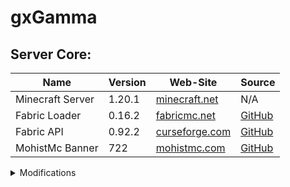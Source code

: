 # gxGamma

## Server Core:
| Name             | Version | Web-Site                                                                  | Source                                              |
| ---------------- | ------- | ------------------------------------------------------------------------- | --------------------------------------------------- |
| Minecraft Server | 1.20.1  | [minecraft.net](https://www.minecraft.net/ru-ru/download/server)          | N/A                                                 |
| Fabric Loader    | 0.16.2  | [fabricmc.net](https://fabricmc.net/)                                     | [GitHub](https://github.com/FabricMC/fabric-loader) |
| Fabric API       | 0.92.2  | [curseforge.com](https://www.curseforge.com/minecraft/mc-mods/fabric-api) | [GitHub](https://github.com/FabricMC/fabric)        |
| MohistMc Banner  | 722     | [mohistmc.com](https://mohistmc.com/software/banner)                      | [GitHub](https://github.com/MohistMC/Banner)        |

<details>
<summary>Modifications</summary>

<!-- | Name | Version | [CurseForge]() | [GitHub]() | -->
## Library
| Name                         | Version | Download                                                                                             | Source                                                                 |
| :--------------------------- | :-----: | :--------------------------------------------------------------------------------------------------: | :--------------------------------------------------------------------: |
| Cupboard                     | 2.7     | [CurseForge](https://www.curseforge.com/minecraft/mc-mods/cupboard/files/5470034)                    | [GitHub](https://github.com/someaddons/cupboard)                       |
| YetAnotherConfigLib          | 3.5.0   | [CurseForge](https://www.curseforge.com/minecraft/mc-mods/yacl/files/5424129)                        | [GitHub](https://github.com/isXander/YetAnotherConfigLib)              |
| Balm                         | 7.3.9   | [CurseForge](https://www.curseforge.com/minecraft/mc-mods/balm-fabric/files/5644969)                 | [GitHub](https://github.com/TwelveIterationMods/Balm)                  |
| Fabric Language Kotlin       | 2.0.20  | [CurseForge](https://www.curseforge.com/minecraft/mc-mods/fabric-language-kotlin/files/5733893)      | [GitHub](https://github.com/FabricMC/fabric-language-kotlin)           |
| SuperMartijn642's Core Lib   | 1.1.17a | [CurseForge](https://www.curseforge.com/minecraft/mc-mods/supermartijn642s-core-lib/files/5668908)   | [GitHub](https://github.com/SuperMartijn642/SuperMartijn642sCoreLib)   |
| SuperMartijn642's Config Lib | 1.1.8a  | [CurseForge](https://www.curseforge.com/minecraft/mc-mods/supermartijn642s-config-lib/files/4785838) | [GitHub](https://github.com/SuperMartijn642/SuperMartijn642sConfigLib) |
| Trinkets                     | 3.7.2   | [CurseForge](https://www.curseforge.com/minecraft/mc-mods/trinkets/files/5173501)                    | [GitHub](https://github.com/emilyploszaj/trinkets)                     |
| Fusion                       | 1.1.1   | [CurseForge](https://www.curseforge.com/minecraft/mc-mods/fusion-connected-textures/files/5129312)   | [GitHub](https://github.com/SuperMartijn642/Fusion)                    |
| BCLib                        | 3.0.14  | [CurseForge](https://www.curseforge.com/minecraft/mc-mods/bclib/files/4971470)                       | [GitHub](https://github.com/quiqueck/BCLib)                            |
| oωo                          | 0.11.2  | [CurseForge](https://www.curseforge.com/minecraft/mc-mods/owo-lib/files/4749199)                     | [GitHub](https://github.com/wisp-forest/owo-lib)                       |
| Botarium                     | 2.3.4   | [CurseForge](https://www.curseforge.com/minecraft/mc-mods/botarium/files/5486071)                    | [GitHub](https://github.com/terrarium-earth/Common-Storage-Lib)        |
| Resourceful Lib              | 2.1.29  | [CurseForge](https://www.curseforge.com/minecraft/mc-mods/resourceful-lib/files/5659872)             | [GitHub](https://github.com/Team-Resourceful/ResourcefulLib)           |

## Bug fix
| Name            | Version | Download                                                                                        | Source                                                           |
| :-------------- | :-----: | :---------------------------------------------------------------------------------------------: | :--------------------------------------------------------------: |
| ModernFix       | 5.19.4  | [CurseForge](https://www.curseforge.com/minecraft/mc-mods/modernfix/files/5676012/)             | [GitHub](https://github.com/embeddedt/ModernFix)                 |
| AttributeFix    | 21.0.4  | [CurseForge](https://www.curseforge.com/minecraft/mc-mods/attributefix/files/4911083)           | [GitHub](https://github.com/Darkhax-Minecraft/AttributeFix)      |
| Packet Fixer    | 1.4.2   | [CurseForge](https://www.curseforge.com/minecraft/mc-mods/packet-fixer/files/5416165)           | [GitHub](https://github.com/TonimatasDEV/PacketFixer)            |
| Max Health Fix  | 12.0.3  | [CurseForge](https://www.curseforge.com/minecraft/mc-mods/max-health-fix/files/5378285)         | [GitHub](https://github.com/Darkhax-Minecraft/Max-Health-Fix)    |
| Debugify        | 2.0     | [CurseForge](https://www.curseforge.com/minecraft/mc-mods/debugify/files/4632961)               | [GitHub](https://github.com/isXander/Debugify)                   |
| NetherPortalFix | 13.0.1  | [CurseForge](https://www.curseforge.com/minecraft/mc-mods/netherportalfix-fabric/files/4939732) | [GitHub](https://github.com/TwelveIterationMods/NetherPortalFix) |
| Connectivity    | 5.8     | [CurseForge](https://www.curseforge.com/minecraft/mc-mods/connectivity/files/5728629)           | [GitHub](https://github.com/someaddons/connectivity)             |
| AntiGhost       | 1.1.5   | [CurseForge](https://www.curseforge.com/minecraft/mc-mods/antighost/files/4613757)              | [GitHub](https://github.com/gbl/AntiGhost)                       |
| Memory Leak Fix | 1.1.5   | [Modrinth](https://modrinth.com/mod/memoryleakfix/version/v1.1.5)                               | [GitHub](https://github.com/fxmorin/memoryLeakFix)               |

## Optimization
| Name                 | Version | Download                                                                                                   | Source                                                      |
| :------------------- | :-----: | :--------------------------------------------------------------------------------------------------------: | :---------------------------------------------------------: |
| Smooth Chunk Save    | 3.6     | [CurseForge](https://www.curseforge.com/minecraft/mc-mods/smooth-chunk-save/files/5138126)                 | [GitHub](https://github.com/someaddons/smoothchunksave)     |
| Structure Essentials | 3.4     | [CurseForge](https://www.curseforge.com/minecraft/mc-mods/structure-essentials-forge-fabric/files/5392624) | [GitHub](https://github.com/someaddons/structureessentials) |
| Lithium              | 0.11.2  | [CurseForge](https://www.curseforge.com/minecraft/mc-mods/lithium/files/4765724)                           | [GitHub](https://github.com/CaffeineMC/lithium-fabric)      |
| Krypton              | 0.2.3   | [CurseForge](https://www.curseforge.com/minecraft/mc-mods/krypton/files/4577300)                           | [GitHub](https://github.com/astei/krypton)                  |
| Let Me Despawn       | 1.2.1   | [CurseForge](https://www.curseforge.com/minecraft/mc-mods/let-me-despawn/files/5390018)                    | [GitHub](https://github.com/frikinjay/let-me-despawn)       |
| BadOptimizations     | 2.1.4   | [CurseForge](https://www.curseforge.com/minecraft/mc-mods/badoptimizations/files/5430253)                  | [GitHub](https://github.com/ItsThosea/BadOptimizations)     |
| Ksyxis               | 1.3.2   | [CurseForge](https://www.curseforge.com/minecraft/mc-mods/ksyxis/files/5419927)                            | [GitHub](https://github.com/VidTu/Ksyxis)                   |
| Client Crafting      | 1.8     | [CurseForge](https://www.curseforge.com/minecraft/mc-mods/client-crafting/files/5097011)                   | [GitHub](https://github.com/someaddons/clientcrafting)      |
| Noisium              | 2.3.0   | [CurseForge](https://www.curseforge.com/minecraft/mc-mods/noisium/files/5650500)                           | [GitHub](https://github.com/Steveplays28/noisium)           |
| Recipe Essentials    | 3.6     | [CurseForge](https://www.curseforge.com/minecraft/mc-mods/recipe-essentials-forge-fabric/files/5581358)    | [GitHub](https://github.com/someaddons/recipeessentials)    |
| LazyDFU              | 0.1.3   | [CurseForge](https://www.curseforge.com/minecraft/mc-mods/lazydfu/files/3821870)                           | [GitHub](https://github.com/astei/lazydfu)                  |

## Utility
| Name                     | Version    | Download                                                                                     | Source                                                      |
| :----------------------- | :--------: | :------------------------------------------------------------------------------------------: | :---------------------------------------------------------: |
| Spark                    | 1.10.53    | [CurseForge](https://www.curseforge.com/minecraft/mc-mods/spark/files/4738953)               | [GitHub](https://github.com/lucko/spark)                    |
| Open Loader              | 19.0.4     | [CurseForge](https://www.curseforge.com/minecraft/mc-mods/open-loader/files/5368593)         | [GitHub](https://github.com/Darkhax-Minecraft/Open-Loader)  |
| Log Begone               | 1.0.8      | [CurseForge](https://www.curseforge.com/minecraft/mc-mods/log-begone/files/4582965)          | [GitHub](https://github.com/AzureDoom/Log-Begone)           |
| Inventory Sorting        | 1.9.0      | [CurseForge](https://www.curseforge.com/minecraft/mc-mods/inventory-sorting/files/4597704)   | [GitHub](https://github.com/kyrptonaught/Inventory-Sorter)  |
</details>
